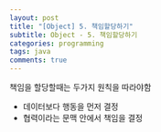 ```yaml
---
layout: post
title: "[Object] 5. 책임할당하기"
subtitle: Object - 5. 책임할당하기
categories: programming
tags: java
comments: true
---
```



책임을 할당할때는 두가지 원칙을 따라야함
- 데이터보다 행동을 먼저 결정
- 협력이라는 문맥 안에서 책임을 결정

